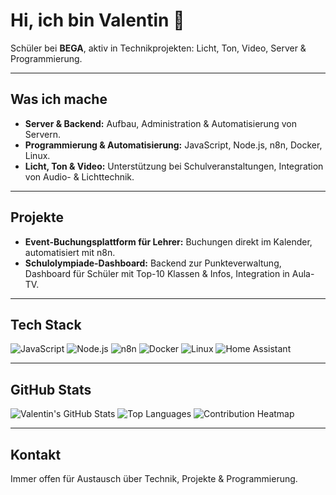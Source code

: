 # Hi, ich bin Valentin 👋

Schüler bei **BEGA**, aktiv in Technikprojekten: Licht, Ton, Video, Server & Programmierung.  

---

## Was ich mache
- **Server & Backend:** Aufbau, Administration & Automatisierung von Servern.  
- **Programmierung & Automatisierung:** JavaScript, Node.js, n8n, Docker, Linux.  
- **Licht, Ton & Video:** Unterstützung bei Schulveranstaltungen, Integration von Audio- & Lichttechnik.

---

## Projekte
- **Event-Buchungsplattform für Lehrer:** Buchungen direkt im Kalender, automatisiert mit n8n.  
- **Schulolympiade-Dashboard:** Backend zur Punkteverwaltung, Dashboard für Schüler mit Top-10 Klassen & Infos, Integration in Aula-TV.

---

## Tech Stack
![JavaScript](https://img.shields.io/badge/JavaScript-F7DF1E?style=for-the-badge&logo=javascript&logoColor=black)
![Node.js](https://img.shields.io/badge/Node.js-339933?style=for-the-badge&logo=node.js&logoColor=white)
![n8n](https://img.shields.io/badge/n8n-FF3E00?style=for-the-badge&logo=n8n&logoColor=white)
![Docker](https://img.shields.io/badge/Docker-2496ED?style=for-the-badge&logo=docker&logoColor=white)
![Linux](https://img.shields.io/badge/Linux-FCC624?style=for-the-badge&logo=linux&logoColor=black)
![Home Assistant](https://img.shields.io/badge/home%20assistant-%2341BDF5.svg?style=for-the-badge&logo=home-assistant&logoColor=white)

---

## GitHub Stats
![Valentin's GitHub Stats](https://github-readme-stats.vercel.app/api?username=v-berlin&show_icons=true&hide_title=false&count_private=true&theme=radical)
![Top Languages](https://github-readme-stats.vercel.app/api/top-langs/?username=v-berlin&layout=compact&theme=radical)
![Contribution Heatmap](https://activity-graph.herokuapp.com/graph?username=valentin-bln&theme=react-dark&hide_border=true)

---

## Kontakt
Immer offen für Austausch über Technik, Projekte & Programmierung.
